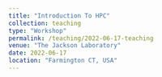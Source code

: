 ```yaml
---
title: "Introduction To HPC"
collection: teaching
type: "Workshop"
permalink: /teaching/2022-06-17-teaching
venue: "The Jackson Laboratory"
date: 2022-06-17
location: "Farmington CT, USA"
---
```

